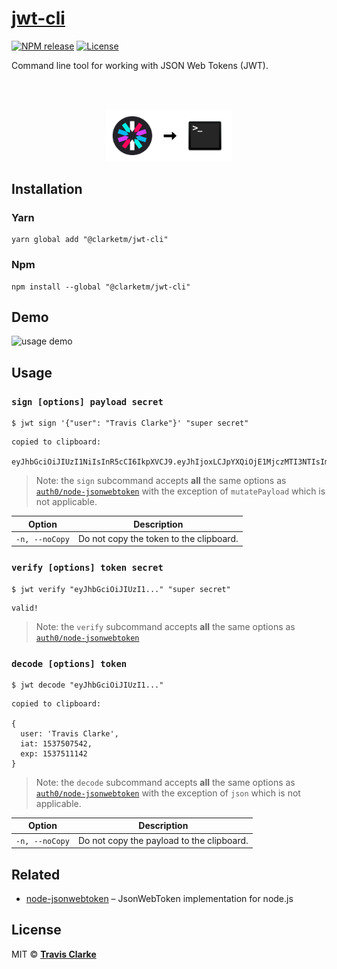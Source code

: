 # [jwt-cli](https://blog.travismclarke.com/project/jwt-cli/)

[![NPM release](https://img.shields.io/npm/v/@clarketm/jwt-cli.svg)](https://www.npmjs.com/package/@clarketm/jwt-cli)
[![License](https://img.shields.io/npm/l/@clarketm/jwt-cli.svg)](LICENSE.md)

Command line tool for working with JSON Web Tokens (JWT).

<br>
<br>
<a href="https://blog.travismclarke.com/project/jwt-utils/">
  <p align="center"><img width="40%" src="https://github.com/clarketm/jwt-cli/blob/master/hero.png" /></p>
</a>

## Installation

### Yarn

```shell
yarn global add "@clarketm/jwt-cli"
```

### Npm

```shell
npm install --global "@clarketm/jwt-cli"
```

## Demo

![usage demo](https://github.com/clarketm/jwt-cli/blob/master/usage.gif)

## Usage

### `sign [options] payload secret`

```shell
$ jwt sign '{"user": "Travis Clarke"}' "super secret"
```

```shell
copied to clipboard:

eyJhbGciOiJIUzI1NiIsInR5cCI6IkpXVCJ9.eyJhIjoxLCJpYXQiOjE1MjczMTI3NTIsImV4cCI6MTUyNzMxNjM1Mn0.2l4wyaoxNBBY7nvm6sAqAcmXSuuKjBubNo_h42hcigU
```

> Note: the `sign` subcommand accepts **all** the same options as [`auth0/node-jsonwebtoken`](https://github.com/auth0/node-jsonwebtoken#jwtsignpayload-secretorprivatekey-options-callback) with the exception of `mutatePayload` which is not applicable.

| Option         | Description                              |
| -------------- | ---------------------------------------- |
| `-n, --noCopy` | Do not copy the token to the clipboard. |

### `verify [options] token secret`

```shell
$ jwt verify "eyJhbGciOiJIUzI1..." "super secret"
```

```
valid!
```

> Note: the `verify` subcommand accepts **all** the same options as [`auth0/node-jsonwebtoken`](https://github.com/auth0/node-jsonwebtoken#jwtverifytoken-secretorpublickey-options-callback)

### `decode [options] token`

```shell
$ jwt decode "eyJhbGciOiJIUzI1..."
```

```shell
copied to clipboard:

{
  user: 'Travis Clarke',
  iat: 1537507542,
  exp: 1537511142
}
```

> Note: the `decode` subcommand accepts **all** the same options as [`auth0/node-jsonwebtoken`](https://github.com/auth0/node-jsonwebtoken#jwtverifytoken-secretorpublickey-options-callback) with the exception of `json` which is not applicable.

| Option         | Description                                |
| -------------- | ------------------------------------------ |
| `-n, --noCopy` | Do not copy the payload to the clipboard. |

## Related

* [node-jsonwebtoken](https://github.com/auth0/node-jsonwebtoken) – JsonWebToken implementation for node.js

## License

MIT &copy; [**Travis Clarke**](https://blog.travismclarke.com/)
